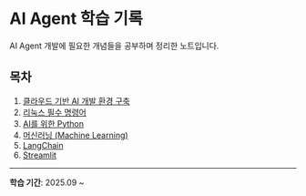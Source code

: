 # AI Agent 학습 기록

AI Agent 개발에 필요한 개념들을 공부하며 정리한 노트입니다.

## 목차

1. [클라우드 기반 AI 개발 환경 구축](./01-cloud-ai-environment.md)
2. [리눅스 필수 명령어](./02-linux-essential-commands.md)
3. [AI를 위한 Python](./03-python-for-ai.md)
4. [머신러닝 (Machine Learning)](./04-machine-learning-basics.md)
5. [LangChain](./05-langchain-fundamentals.md)
6. [Streamlit](./06-streamlit-fundamentals.md)

---

**학습 기간**: 2025.09 ~